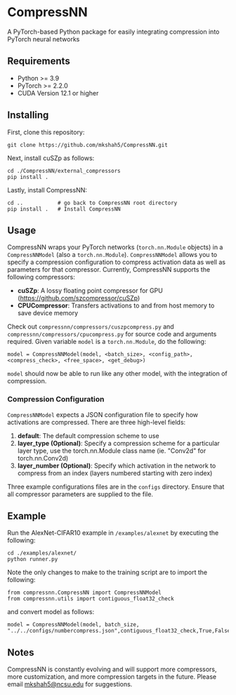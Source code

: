 # CompressNN
A PyTorch-based Python package for easily integrating compression into PyTorch neural networks

## Requirements
- Python >= 3.9
- PyTorch >= 2.2.0
- CUDA Version 12.1 or higher

## Installing
First, clone this repository:

```
git clone https://github.com/mkshah5/CompressNN.git
```

Next, install cuSZp as follows:

```
cd ./CompressNN/external_compressors
pip install .
```

Lastly, install CompressNN:

```
cd ..           # go back to CompressNN root directory
pip install .   # Install CompressNN
```

## Usage
CompressNN wraps your PyTorch networks (`torch.nn.Module` objects) in a `CompressNNModel` (also a `torch.nn.Module`). `CompressNNModel` allows you to specify a compression configuration to compress activation data as well as parameters for that compressor. Currently, CompressNN supports the following compressors:
- **cuSZp**: A lossy floating point compressor for GPU (https://github.com/szcompressor/cuSZp)
- **CPUCompressor**: Transfers activations to and from host memory to save device memory

Check out `compressnn/compressors/cuszpcompress.py` and `compressnn/compressors/cpucompress.py` for source code and arguments required. Given variable `model` is a `torch.nn.Module`, do the following:

```
model = CompressNNModel(model, <batch_size>, <config_path>,<compress_check>, <free_space>, <get_debug>)
```

`model` should now be able to run like any other model, with the integration of compression.

### Compression Configuration
`CompressNNModel` expects a JSON configuration file to specify how activations are compressed. There are three high-level fields:
1. **default**: The default compression scheme to use
2. **layer_type (Optional)**: Specify a compression scheme for a particular layer type, use the torch.nn.Module class name (ie. "Conv2d" for torch.nn.Conv2d)
3. **layer_number (Optional)**: Specify which activation in the network to compress from an index (layers numbered starting with zero index)

Three example configurations files are in the `configs` directory. Ensure that all compressor parameters are supplied to the file.

## Example
Run the AlexNet-CIFAR10 example in `/examples/alexnet` by executing the following:

```
cd ./examples/alexnet/
python runner.py
```

Note the only changes to make to the training script are to import the following:

```
from compressnn.CompressNN import CompressNNModel
from compressnn.utils import contiguous_float32_check
```

and convert model as follows:

```
model = CompressNNModel(model, batch_size, "../../configs/numbercompress.json",contiguous_float32_check,True,False)
```

## Notes
CompressNN is constantly evolving and will support more compressors, more customization, and more compression targets in the future. Please email mkshah5@ncsu.edu for suggestions.